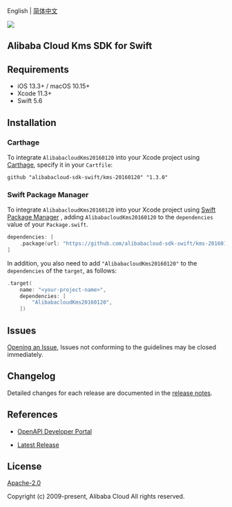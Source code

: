 English | [简体中文](README-CN.md)

![](https://aliyunsdk-pages.alicdn.com/icons/AlibabaCloud.svg)

## Alibaba Cloud Kms SDK for Swift

## Requirements

- iOS 13.3+ / macOS 10.15+
- Xcode 11.3+
- Swift 5.6

## Installation

### Carthage

To integrate `AlibabacloudKms20160120` into your Xcode project using [Carthage](https://github.com/Carthage/Carthage), specify it in your `Cartfile`:

```ogdl
github "alibabacloud-sdk-swift/kms-20160120" "1.3.0"
```

### Swift Package Manager

To integrate `AlibabacloudKms20160120` into your Xcode project using [Swift Package Manager](https://swift.org/package-manager/) , adding `AlibabacloudKms20160120` to the `dependencies` value of your `Package.swift`.

```swift
dependencies: [
    .package(url: "https://github.com/alibabacloud-sdk-swift/kms-20160120.git", from: "1.3.0")
]
```

In addition, you also need to add `"AlibabacloudKms20160120"` to the `dependencies` of the `target`, as follows:

```swift
.target(
    name: "<your-project-name>",
    dependencies: [
        "AlibabacloudKms20160120",
    ])
```

## Issues

[Opening an Issue](https://github.com/alibabacloud-sdk-swift/kms-20160120/issues/new), Issues not conforming to the guidelines may be closed immediately.

## Changelog

Detailed changes for each release are documented in the [release notes](./ChangeLog.txt).

## References

* [OpenAPI Developer Portal](https://next.api.alibabacloud.com/home)
- [Latest Release](https://github.com/alibabacloud-sdk-swift/kms-20160120)

## License

[Apache-2.0](http://www.apache.org/licenses/LICENSE-2.0)

Copyright (c) 2009-present, Alibaba Cloud All rights reserved.
